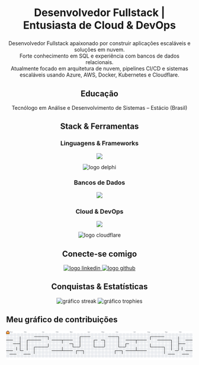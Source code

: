 <div align="center">
  
# Desenvolvedor Fullstack | Entusiasta de Cloud & DevOps
  
</div>

###

<div align="center" style="margin-bottom:20px;">
  <p align="center">
    Desenvolvedor Fullstack apaixonado por construir aplicações escaláveis e soluções em nuvem.<br/>
    Forte conhecimento em SQL e experiência com bancos de dados relacionais.<br/>
    Atualmente focado em arquitetura de nuvem, pipelines CI/CD e sistemas escaláveis usando Azure, AWS, Docker, Kubernetes e Cloudflare.
  </p>
</div>

###

<div align="center">
<h2 align="center">Educação</h2>
Tecnólogo em Análise e Desenvolvimento de Sistemas – Estácio (Brasil)
</div>

###

<h2 align="center">Stack & Ferramentas</h2>

<div align="center">
  <h3>Linguagens & Frameworks</h3>
  <img src="https://skillicons.dev/icons?i=cs,cpp,java,ts,js,react,nextjs,dotnet" height="60" />
  
  <div style="margin:10px 0;"> 
    <img src="https://img.shields.io/badge/Delphi-EE1F35?style=for-the-badge&logo=delphi&logoColor=white" height="40" alt="logo delphi" />
  </div>
</div>

<div align="center">
  <h3>Bancos de Dados</h3>
  <img src="https://skillicons.dev/icons?i=postgres,mysql,sqlite" height="60" />
</div>

<div align="center">
  <h3>Cloud & DevOps</h3>
  <img src="https://skillicons.dev/icons?i=git,githubactions,docker,kubernetes,terraform,azure,aws" height="60" />
  <div style="margin:10px 0;"> 
    <img src="https://img.shields.io/badge/Cloudflare-F38020?style=for-the-badge&logo=cloudflare&logoColor=white" height="40" alt="logo cloudflare" />
  </div>
</div>

###

<h2 align="center">Conecte-se comigo</h2>

<div align="center">
  <a href="https://www.linkedin.com/in/alysson-oliveira-286932271/" target="_blank">
    <img src="https://img.shields.io/static/v1?message=LinkedIn&logo=linkedin&label=&color=0077B5&logoColor=white&labelColor=&style=for-the-badge" height="35" alt="logo linkedin" />
  </a>
  <a href="https://github.com/alyssonoliverr" target="_blank">
    <img src="https://img.shields.io/static/v1?message=GitHub&logo=github&label=&color=181717&logoColor=white&labelColor=&style=for-the-badge" height="35" alt="logo github" />
  </a>
</div>

###

<h2 align="center">Conquistas & Estatísticas</h2>

<div align="center">
  <img src="https://streak-stats.demolab.com?user=alyssonoliverr&locale=pt&mode=daily&theme=dracula&hide_border=false&border_radius=5&order=3" height="150" alt="gráfico streak" />
  <img src="https://github-profile-trophy.vercel.app?username=alyssonoliverr&theme=dracula&column=-1&row=1&margin-w=8&margin-h=8&no-bg=false&no-frame=false&order=4" height="150" alt="gráfico trophies" />
</div>

###

## Meu gráfico de contribuições

<picture>
  <source media="(prefers-color-scheme: dark)" srcset="https://raw.githubusercontent.com/alyssonoliverr/alyssonoliverr/output/pacman-contribution-graph-dark.svg">
  <source media="(prefers-color-scheme: light)" srcset="https://raw.githubusercontent.com/alyssonoliverr/alyssonoliverr/output/pacman-contribution-graph.svg">
  <img alt="Gráfico de contribuições do Pac-Man" src="https://raw.githubusercontent.com/alyssonoliverr/alyssonoliverr/output/pacman-contribution-graph.svg">
</picture>
